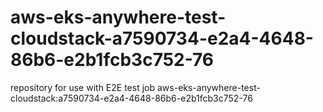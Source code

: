 # aws-eks-anywhere-test-cloudstack-a7590734-e2a4-4648-86b6-e2b1fcb3c752-76
repository for use with E2E test job aws-eks-anywhere-test-cloudstack:a7590734-e2a4-4648-86b6-e2b1fcb3c752-76
